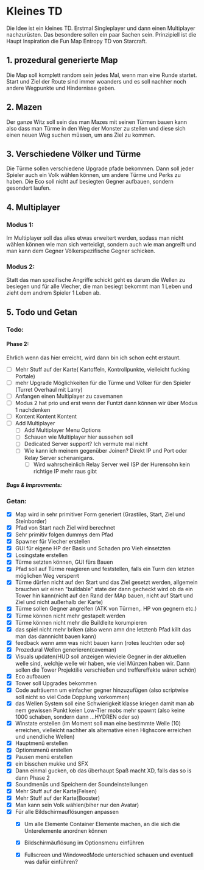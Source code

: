# Kleines TD

Die Idee ist ein kleines TD. Erstmal Singleplayer und dann einen Multiplayer 
nachzurüsten. Das besondere sollen ein paar Sachen sein. Prinzipiell ist die
Haupt Inspiration die Fun Map Entropy TD von Starcraft.  

## 1. prozedural generierte Map

Die Map soll komplett random sein jedes Mal, wenn man eine Runde startet.
Start und Ziel der Route sind immer woanders und es soll nachher noch andere Wegpunkte und Hindernisse geben.

## 2. Mazen 

Der ganze Witz soll sein das man Mazes mit seinen Türmen bauen kann also
dass man Türme in den Weg der Monster zu stellen und diese sich einen neuen Weg suchen müssen, um ans Ziel zu kommen. 

## 3. Verschiedene Völker und Türme 

Die Türme sollen verschiedene Upgrade pfade bekommen. Dann soll jeder Spieler auch ein 
Volk wählen können, um andere Türme und Perks zu haben. Die Eco soll nicht auf besiegten 
Gegner aufbauen, sondern gesondert laufen. 

## 4. Multiplayer

### Modus 1:

Im Multiplayer soll das alles etwas erweitert werden, sodass man nicht wählen können
wie man sich verteidigt, sondern auch wie man angreift und man kann dem Gegner Völkerspezifische Gegner schicken. 

### Modus 2: 

Statt das man spezifische Angriffe schickt geht es darum die Wellen zu besiegen und für alle Viecher, die man besiegt bekommt man 1 Leben und zieht dem andrem Spieler 1 Leben ab.

## 5. Todo und Getan 

### Todo: 

#### Phase 2: 

Ehrlich wenn das hier erreicht, wird dann bin ich schon echt erstaunt.

- [ ] Mehr Stuff auf der Karte( Kartoffeln, Kontrollpunkte,  vielleicht fucking Portale)
- [ ] mehr Upgrade Möglichkeiten für die Türme und Völker für den Spieler (Turret Overhaul mit Larry)
- [ ] Anfangen einen Multiplayer zu cavemanen 
- [ ] Modus 2 hat prio und erst wenn der Funtzt dann können wir über Modus 1 nachdenken
- [ ] Kontent Kontent Kontent
- [ ] Add Multiplayer
  - [ ] Add Multiplayer Menu Options
  - [ ] Schauen wie Multiplayer hier aussehen soll
  - [ ] Dedicated Server support? Ich vermute mal nicht
  - [ ] Wie kann ich meinem gegenüber Joinen? Direkt IP und Port oder Relay Server schenanigans.
    - [ ] Wird wahrscheinlich Relay Server weil ISP der Hurensohn kein richtige IP mehr raus gibt

##### Bugs & Improvments:


### Getan: 

- [x] Map wird in sehr primitiver Form generiert (Grastiles, Start, Ziel und Steinborder)
- [x] Pfad von Start nach Ziel wird berechnet
- [x] Sehr primitiv folgen dummys dem Pfad
- [x] Spawner für Viecher erstellen 
- [x] GUI für eigene HP der Basis und Schaden pro Vieh einsetzten
- [x] Losingstate erstellen
- [x] Türme setzten können, GUI fürs Bauen
- [x] Pfad soll auf Türme reagieren und feststellen, falls ein Turm den letzten möglichen Weg versperrt
- [x] Türme dürfen nicht auf den Start und das Ziel gesetzt werden, allgemein brauchen wir einen "buildable" state 
  der dann gecheckt wird ob da ein Tower hin kann(nicht auf den Rand der MAp bauen, nicht auf Start und Ziel und nicht außerhalb der Karte) 
- [x] Türme sollen Gegner angreifen (ATK von Türmen,. HP von gegnern etc.)
- [x] Türme können nicht mehr gestapelt werden 
- [x] Türme können nicht mehr die Buildleite korumpieren
- [x] das spiel nicht mehr briken (also wenn amn dne letztenb Pfad killt das man das dannnicht bauen kann)
- [x] feedback wenn amn was nicht bauen kann (rotes leuchten oder so)
- [x] Prozedural Wellen generieren(caveman)
- [x] Visuals updaten(HUD soll anzeigen wieviele Gegner in der aktuellen welle sind, welchje welle wir haben, wie viel Münzen haben wir. Dann sollen die Tower Projektilie verschießen und treffereffekte wären schön)
- [x] Eco aufbauen  
- [x] Tower soll Upgrades bekommen
- [x] Code aufräuemn um einfacher gegner hinzuzufügen (also scriptwise soll nicht so viel Code Dopplung vorkommen)
- [x] das Wellen System soll eine Schwierigkeit klasse kriegen damit man ab nem gewissen Punkt keien Low-Tier mobs mehr spawnt (also keine 1000 schaben, sondern dann ...HYDREN oder so)
- [x] Winstate erstellen (im Moment soll man eine bestimmte Welle (10) erreichen, vielleicht nachher als alternative einen Highscore erreichen und unendliche Wellen)
- [x] Hauptmenü erstellen 
- [x] Optionsmenü erstellen
- [x] Pausen menü erstellen
- [x] ein bisschen mukke und SFX 
- [x] Dann einmal gucken, ob das überhaupt Spaß macht XD, falls das so is dann Phase 2
- [x] Soundmenüs und Speichern der Soundeinstellungen 
- [x] Mehr Stuff auf der Karte(Felsen)
- [x] Mehr Stuff auf der Karte(Booster)
- [x] Man kann sein Volk wählen(biher nur den Avatar)
- [x] Für alle Bildschirmauflösungen anpassen
  - [x] Um alle Elemente Container Elemente machen, an die sich die Unterelemente anordnen können
  - [x] Bildschirmäuflösung im Optionsmenu einführen
  - [x] Fullscreen und WindowedMode unterschied schauen und eventuell was dafür einführen?


